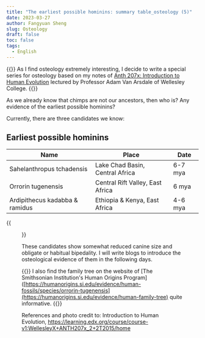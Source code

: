 ```yaml
---
title: "The earliest possible hominins: summary table_osteology (5)"
date: 2023-03-27
author: Fangyuan Sheng
slug: Osteology
draft: false
toc: false
tags:
  - English
---
```


{{<block class="info">}}
As I find osteology extremely interesting, I decide to write a special series for osteology based on my notes of [Anth 207x: Introduction to Human Evolution](https://learning.edx.org/course/course-v1:WellesleyX+ANTH207x_2+2T2015/home) lectured by Professor Adam Van Arsdale of Wellesley College. {{<end>}}


As we already know that chimps are not our ancestors, then who is? Any evidence of the earliest possible hominins? 

Currently, there are three candidates we know:

## Earliest possible hominins

| **Name** | **Place** | **Date** |
|---------|---------|---------|
| Sahelanthropus tchadensis | Lake Chad Basin, Central Africa | 6-7 mya |
| Orrorin tugenensis | Central Rift Valley, East Africa | 6 mya |
| Ardipithecus kadabba & ramidus | Ethiopia & Kenya, East Africa | 4-6 mya |
  
{{<figure src="https://hellenshengfy.github.io/homini1.jpg">}}

These candidates show somewhat reduced canine size and obligate or habitual bipedality. I will write blogs to introduce the osteological evidence of them in the following days.

  {{<block class="note">}}
I also find the family tree on the website of [The Smithsonian Institution's Human Origins Program]([https://humanorigins.si.edu/evidence/human-fossils/species/orrorin-tugenensis](https://humanorigins.si.edu/evidence/human-family-tree) quite informative. {{<end>}}

References and photo credit to: Introduction to Human Evolution, https://learning.edx.org/course/course-v1:WellesleyX+ANTH207x_2+2T2015/home
